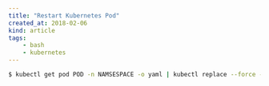 ```yaml
---
title: "Restart Kubernetes Pod"
created_at: 2018-02-06
kind: article
tags:
    - bash
    - kubernetes
---
```


~~~ bash
$ kubectl get pod POD -n NAMSESPACE -o yaml | kubectl replace --force -f -
~~~
